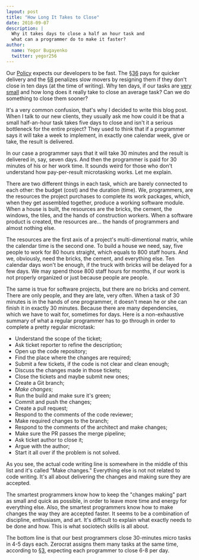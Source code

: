 ```yaml
---
layout: post
title: "How Long It Takes to Close"
date: 2018-09-07
description: |
  Why it takes days to close a half an hour task and
  what can a programmer do to make it faster?
author:
  name: Yegor Bugayenko
  twitter: yegor256
---
```


Our [Policy](http://www.zerocracy.com/policy.html) expects our developers
to be fast. The [§36](http://www.zerocracy.com/policy.html#36) pays for
quicker delivery and the [§8](http://www.zerocracy.com/policy.html#8) penalizes
slow movers by resigning them if they don't close in
ten days (at the time of writing). Why ten days, if our tasks are
[very small]() and how long does it really take to close an average task?
Can we do something to close them sooner?

<!--more-->

It's a very common confusion, that's why I decided to write this blog post.
When I talk to our new clients, they usually ask me how could it be that
a small half-an-hour task takes five days to close and isn't it a serious
bottleneck for the entire project? They used to think that if a programmer
says it will take a week to implement, in exactly one calendar week, give or take,
the result is delivered.

In our case a programmer says that it will take 30 minutes and the result
is delivered in, say, seven days. And then the programmer is paid for 30 minutes
of his or her work time. It sounds weird for those who don't understand
how pay-per-result microtasking works. Let me explain.

There are two different things in each task, which are barely connected to each other:
the budget (cost) and the duration (time). We, programmers, are the resources
the project purchases to complete its work packages, which, when they
get assembled together, produce a working software module. When a house
is built, the resources are the bricks, the cement, the windows, the tiles,
and the hands of construction workers. When a software product is created,
the resources are... the hands of programmers and almost nothing else.

The resources are the first axis of a project's multi-dimentional matrix, while
the calendar time is the second one. To build a house we need, say, five
people to work for 80 hours straight, which
equals to 800 staff hours. And we, obviously, need the bricks, the cement,
and everything else. Ten calendar days won't be enough, if the truck
with bricks will be delayed for a few days. We may spend those 800 staff hours
for months, if our work is not properly organized or just because people are
people.

The same is true for software projects, but there are no bricks and cement. There
are only people, and they are late, very often. When a task of 30 minutes
is in the hands of one programmer, it doesn't mean he or she can finish it
in exactly 30 minutes. Because there are many dependencies, which we have
to wait for, sometimes for days. Here is a non-exhaustive summary of what
a regular programmer has to go through in order to complete a pretty regular
microtask:

  * Understand the scope of the ticket;
  * Ask ticket reporter to refine the description;
  * Open up the code repository;
  * Find the place where the changes are required;
  * Submit a few tickets, if the code is not clear and clean enough;
  * Discuss the changes made in those tickets;
  * Close the tickets and maybe submit new ones;
  * Create a Git branch;
  * _Make changes_;
  * Run the build and make sure it's green;
  * Commit and push the changes;
  * Create a pull request;
  * Respond to the comments of the code reviewer;
  * Make required changes to the branch;
  * Respond to the comments of the architect and make changes;
  * Make sure the PR passes the merge pipeline;
  * Ask ticket author to close it;
  * Argue with the author;
  * Start it all over if the problem is not solved.

As you see, the actual code writing line is somewhere in the middle
of this list and it's called "Make changes." Everything else is not
not related to code writing. It's all about delivering the changes
and making sure they are accepted.

The smartest programmers know how to keep the "changes making" part
as small and quick as possible, in order to leave more time and energy
for everything else. Also, the smartest programmers know how to make changes
the way they are accepted faster. It seems to be a combination of discipline,
enthusiasm, and art. It's difficult to explain what exactly needs to be
done and how. This is what sociotech skills is all about.

The bottom line is that our best programmers close 30-minutes micro
tasks in 4-5 days each. Zerocrat assigns them many tasks at the same time,
according to [§3](http://www.zerocracy.com/policy.html#3),
expecting each programmer to close 6-8 per day.

